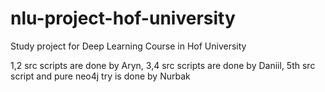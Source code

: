 # nlu-project-hof-university
Study project for Deep Learning Course in Hof University

1,2 src scripts are done by Aryn,
3,4 src scripts are done by Daniil,
5th src script and pure neo4j try is done by Nurbak
